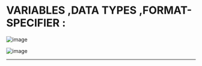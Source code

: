 # VARIABLES ,DATA TYPES ,FORMAT-SPECIFIER :

![image](https://user-images.githubusercontent.com/77873383/175799755-795d4bc9-4862-498f-a956-1e08a2c93d2c.png)


![image](https://user-images.githubusercontent.com/77873383/175800210-2ff4055a-ee99-4fd5-85cb-39f84ef39c14.png)


---
